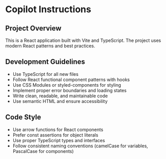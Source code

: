 # Copilot Instructions

<!-- Use this file to provide workspace-specific custom instructions to Copilot. For more details, visit https://code.visualstudio.com/docs/copilot/copilot-customization#_use-a-githubcopilotinstructionsmd-file -->

## Project Overview
This is a React application built with Vite and TypeScript. The project uses modern React patterns and best practices.

## Development Guidelines
- Use TypeScript for all new files
- Follow React functional component patterns with hooks
- Use CSS Modules or styled-components for styling
- Implement proper error boundaries and loading states
- Write clean, readable, and maintainable code
- Use semantic HTML and ensure accessibility

## Code Style
- Use arrow functions for React components
- Prefer const assertions for object literals
- Use proper TypeScript types and interfaces
- Follow consistent naming conventions (camelCase for variables, PascalCase for components)

